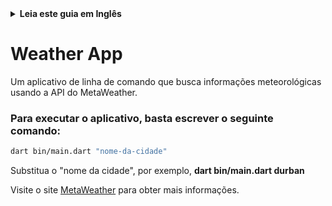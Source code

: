 <details>
<summary>
<strong> Leia este guia em Inglês </strong>
</summary>
    <ul>
        <li><a href="./README.md"> Inglês </a></li>
    </ul>

</details>

# Weather App

Um aplicativo de linha de comando que busca informações meteorológicas usando a API do MetaWeather.

### Para executar o aplicativo, basta escrever o seguinte comando:

```bash
dart bin/main.dart "nome-da-cidade"
```

Substitua o "nome da cidade", por exemplo, **dart bin/main.dart durban**

Visite o site [MetaWeather](https://www.metaweather.com/) para obter mais informações.
